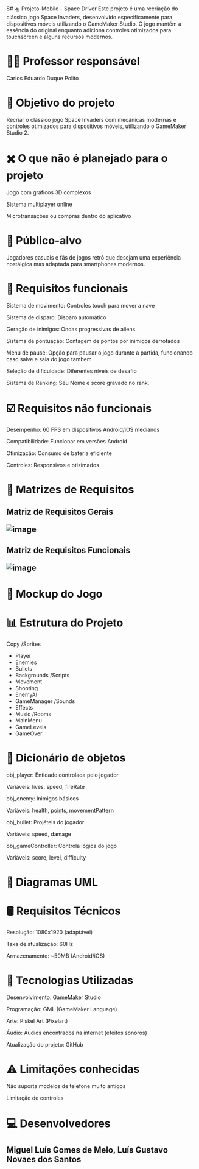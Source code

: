 8# 🛸 Projeto-Mobile - Space Driver
Este projeto é uma recriação do clássico jogo Space Invaders, desenvolvido especificamente para dispositivos móveis utilizando o GameMaker Studio. O jogo mantém a essência do original enquanto adiciona controles otimizados para touchscreen e alguns recursos modernos.

# 👨‍🏫 Professor responsável
Carlos Eduardo Duque Polito

# 🎯 Objetivo do projeto
Recriar o clássico jogo Space Invaders com mecânicas modernas e controles otimizados para dispositivos móveis, utilizando o GameMaker Studio 2.

# ✖️ O que não é planejado para o projeto

Jogo com gráficos 3D complexos

Sistema multiplayer online

Microtransações ou compras dentro do aplicativo

# 👥 Público-alvo
Jogadores casuais e fãs de jogos retrô que desejam uma experiência nostálgica mas adaptada para smartphones modernos.

# 🔨 Requisitos funcionais

Sistema de movimento: Controles touch para mover a nave

Sistema de disparo: Disparo automático

Geração de inimigos: Ondas progressivas de aliens

Sistema de pontuação: Contagem de pontos por inimigos derrotados

Menu de pause: Opção para pausar o jogo durante a partida, funcionando caso salve e saia do jogo tambem 

Seleção de dificuldade: Diferentes níveis de desafio

Sistema de Ranking: Seu Nome e score gravado no rank.

# ☑️ Requisitos não funcionais

Desempenho: 60 FPS em dispositivos Android/iOS medianos

Compatibilidade: Funcionar em versões Android

Otimização: Consumo de bateria eficiente

Controles: Responsivos e otizimados

# 📑 Matrizes de Requisitos

<h2> Matriz de Requisitos Gerais
  
![image](https://github.com/user-attachments/assets/0208ced6-4181-4867-b07e-22a92ebdf8cf)

<h2> Matriz de Requisitos Funcionais

![image](https://github.com/user-attachments/assets/da9f5a58-c9c3-44c5-aee6-76111e0e2476)

# 📱 Mockup do Jogo


# 📊 Estrutura do Projeto

Copy
/Sprites
  - Player
  - Enemies
  - Bullets
  - Backgrounds
/Scripts
  - Movement
  - Shooting
  - EnemyAI
  - GameManager
/Sounds
  - Effects
  - Music
/Rooms
  - MainMenu
  - GameLevels
  - GameOver

# 📖 Dicionário de objetos

obj_player: Entidade controlada pelo jogador

Variáveis: lives, speed, fireRate

obj_enemy: Inimigos básicos

Variáveis: health, points, movementPattern

obj_bullet: Projéteis do jogador

Variáveis: speed, damage

obj_gameController: Controla lógica do jogo

Variáveis: score, level, difficulty

# 🧍 Diagramas UML

# 🛢️ Requisitos Técnicos

Resolução: 1080x1920 (adaptável)

Taxa de atualização: 60Hz

Armazenamento: ~50MB (Android/iOS)

# 🧰 Tecnologias Utilizadas

Desenvolvimento: GameMaker Studio

Programação: GML (GameMaker Language)

Arte: Piskel Art (Pixelart)

Áudio: Áudios encontrados na internet (efeitos sonoros)

Atualização do projeto: GitHub

# ⚠️ Limitações conhecidas

Não suporta modelos de telefone muito antigos

Limitação de controles


# 💻 Desenvolvedores
<h2> Miguel Luís Gomes de Melo, Luís Gustavo Novaes dos Santos <h2>
